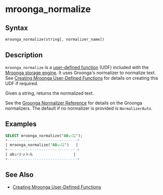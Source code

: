 # mroonga_normalize

## Syntax

```sql
mroonga_normalize(string[, normalizer_name])
```

## Description

`mroonga_normalize` is a [user-defined function](/programming-customizing-mariadb/user-defined-functions/) (UDF) included with the [Mroonga storage engine](/columns-storage-engines-and-plugins/storage-engines/mroonga/). It uses Groonga's normalizer to normalize text. See [Creating Mroonga User-Defined Functions](/columns-storage-engines-and-plugins/storage-engines/mroonga/mroonga-user-defined-functions/creating-mroonga-user-defined-functions/) for details on creating this UDF if required.

Given a string, returns the normalized text.

See the [Groonga Normalizer Reference](http://groonga.org/docs/reference/normalizers.html) for details on the Groonga normalizers. The default if no normalizer is provided is `NormalizerAuto`.

## Examples

```sql
SELECT mroonga_normalize("ABぃ㍑");
+-------------------------------+
| mroonga_normalize("ABぃ㍑")   |
+-------------------------------+
| abぃリットル                  |
+-------------------------------+
```

## See Also

- [Creating Mroonga User-Defined Functions](/columns-storage-engines-and-plugins/storage-engines/mroonga/mroonga-user-defined-functions/creating-mroonga-user-defined-functions/)